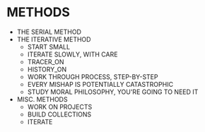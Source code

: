 METHODS
=======
* THE SERIAL METHOD
* THE ITERATIVE METHOD
  * START SMALL
  * ITERATE SLOWLY, WITH CARE
  * TRACER_ON
  * HISTORY_ON
  * WORK THROUGH PROCESS, STEP-BY-STEP
  * EVERY MISHAP IS POTENTIALLY CATASTROPHIC
  * STUDY MORAL PHILOSOPHY, YOU'RE GOING TO NEED IT
* MISC. METHODS
  * WORK ON PROJECTS
  * BUILD COLLECTIONS
  * ITERATE
